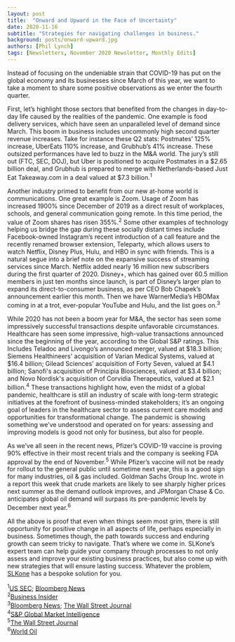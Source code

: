```yaml
---
layout: post
title:  "Onward and Upward in the Face of Uncertainty"
date: 2020-11-16
subtitle: "Strategies for navigating challenges in business."
background: posts/onward-upward.jpg
authors: [Phil Lynch]
tags: [Newsletters, November 2020 Newsletter, Monthly Edits]
---
```


Instead of focusing on the undeniable strain that COVID-19 has put on the global economy and its businesses since March of this year, we want to take a moment to share some positive observations as we enter the fourth quarter.

First, let’s highlight those sectors that benefited from the changes in day-to-day life caused by the realities of the pandemic. One example is food delivery services, which have seen an unparalleled level of demand since March. This boom in business includes uncommonly high second quarter revenue increases. Take for instance these Q2 stats: Postmates’ 125% increase, UberEats 110% increase, and Grubhub’s 41% increase. These outsized performances have led to buzz in the M&A world. The jury’s still out (FTC, SEC, DOJ), but Uber is positioned to acquire Postmates in a $2.65 billion deal, and Grubhub is prepared to merge with Netherlands-based Just Eat Takeaway.com in a deal valued at $7.3 billion.<sup>1</sup>

Another industry primed to benefit from our new at-home world is communications. One great example is Zoom. Usage of Zoom has increased 1900% since December of 2019 as a direct result of workplaces, schools, and general communication going remote. In this time period, the value of Zoom shares has risen 355%.<sup>2</sup> Some other examples of technology helping us bridge the gap during these socially distant times include Facebook-owned Instagram’s recent introduction of a call feature and the recently renamed browser extension, Teleparty, which allows users to watch Netflix, Disney Plus, Hulu, and HBO in sync with friends. This is a natural segue into a brief note on the expansive success of streaming services since March. Netflix added nearly 16 million new subscribers during the first quarter of 2020. Disney+, which has gained over 60.5 million members in just ten months since launch, is part of Disney’s larger plan to expand its direct-to-consumer business, as per CEO Bob Chapek’s announcement earlier this month. Then we have WarnerMedia’s HBOMax coming in at a trot, ever-popular YouTube and Hulu, and the list goes on.<sup>3</sup>

While 2020 has not been a boom year for M&A, the sector has seen some impressively successful transactions despite unfavorable circumstances. Healthcare has seen some impressive, high-value transactions announced since the beginning of the year, according to the Global S&P ratings. This Includes Teladoc and Livongo’s announced merger, valued at $18.3 billion; Siemens Healthineers' acquisition of Varian Medical Systems, valued at $16.4 billion; Gilead Sciences' acquisition of Forty Seven, valued at $4.1 billion; Sanofi's acquisition of Principia Biosciences, valued at $3.4 billion; and Novo Nordisk's acquisition of Corvidia Therapeutics, valued at $2.1 billion.<sup>4</sup> These transactions highlight how, even the midst of a global pandemic, healthcare is still an industry of scale with long-term strategic initiatives at the forefront of business-minded stakeholders; it’s an ongoing goal of leaders in the healthcare sector to assess current care models and opportunities for transformational change. The pandemic is showing something we’ve understood and operated on for years: assessing and improving models is good not only for business, but also for people.  

As we’ve all seen in the recent news, Pfizer’s COVID-19 vaccine is proving 90% effective in their most recent trials and the company is seeking FDA approval by the end of November.<sup>5</sup> While Pfizer’s vaccine will not be ready for rollout to the general public until sometime next year, this is a good sign for many industries, oil & gas included. Goldman Sachs Group Inc. wrote in a report this week that crude markets are likely to see sharply higher prices next summer as the demand outlook improves, and JPMorgan Chase & Co. anticipates global oil demand will surpass its pre-pandemic levels by December next year.<sup>6</sup>

All the above is proof that even when things seem most grim, there is still opportunity for positive change in all aspects of life, perhaps especially in business. Sometimes though, the path towards success and enduring growth can seem tricky to navigate. That’s where we come in. SLKone’s expert team can help guide your company through processes to not only assess and improve your existing business practices, but also come up with new strategies that will ensure lasting success. Whatever the problem, <a href="https://slkone.com/">SLKone</a> has a bespoke solution for you.

<sup>1</sup><a href="https://bit.ly/2JQbxCy">US SEC</a>; <a href="https://bloom.bg/3kpvxbM">Bloomberg News</a><br>
<sup>2</sup><a href="https://bit.ly/2Ueuj8R">Business Insider</a><br>
<sup>3</sup><a href="https://bloom.bg/3pj8bbs">Bloomberg News</a>; <a href="https://on.wsj.com/32xPI12">The Wall Street Journal</a><br>
<sup>4</sup><a href="https://bit.ly/2JYbkgS">S&P Global Market Intelligence</a><br>
<sup>5</sup><a href="https://on.wsj.com/32AOqCD">The Wall Street Journal</a><br>
<sup>6</sup><a href="https://bit.ly/2UgFVrZ">World Oil</a>
